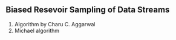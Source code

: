 ## Biased Resevoir Sampling of Data Streams

1) Algorithm by Charu C. Aggarwal
2) Michael algorithm
